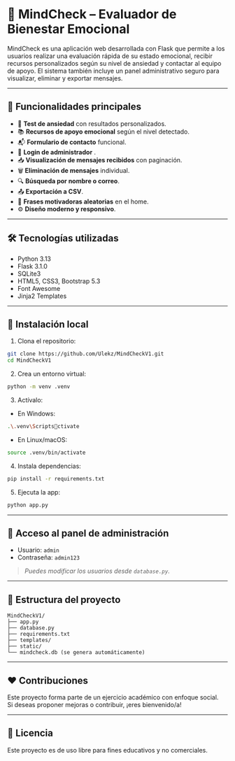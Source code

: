 
# 🧠 MindCheck – Evaluador de Bienestar Emocional

MindCheck es una aplicación web desarrollada con Flask que permite a los usuarios realizar una evaluación rápida de su estado emocional, recibir recursos personalizados según su nivel de ansiedad y contactar al equipo de apoyo. El sistema también incluye un panel administrativo seguro para visualizar, eliminar y exportar mensajes.

---

## 🚀 Funcionalidades principales

- 🧪 **Test de ansiedad** con resultados personalizados.
- 📚 **Recursos de apoyo emocional** según el nivel detectado.
- 📬 **Formulario de contacto** funcional.
- 🔐 **Login de administrador** .
- 📥 **Visualización de mensajes recibidos** con paginación.
- 🗑️ **Eliminación de mensajes** individual.
- 🔍 **Búsqueda por nombre o correo**.
- 📤 **Exportación a CSV**.
- 💬 **Frases motivadoras aleatorias** en el home.
- ⚙️ **Diseño moderno y responsivo**.

---

## 🛠 Tecnologías utilizadas

- Python 3.13
- Flask 3.1.0
- SQLite3
- HTML5, CSS3, Bootstrap 5.3
- Font Awesome
- Jinja2 Templates

---

## 🧰 Instalación local

1. Clona el repositorio:

```bash
git clone https://github.com/Ulekz/MindCheckV1.git
cd MindCheckV1
```

2. Crea un entorno virtual:

```bash
python -m venv .venv
```

3. Actívalo:

- En Windows:

```bash
.\.venv\Scriptsctivate
```

- En Linux/macOS:

```bash
source .venv/bin/activate
```

4. Instala dependencias:

```bash
pip install -r requirements.txt
```

5. Ejecuta la app:

```bash
python app.py
```

---

## 🔑 Acceso al panel de administración

- Usuario: `admin`
- Contraseña: `admin123`

> *Puedes modificar los usuarios desde `database.py`.*

---

## 📁 Estructura del proyecto

```
MindCheckV1/
├── app.py
├── database.py
├── requirements.txt
├── templates/
├── static/
└── mindcheck.db (se genera automáticamente)
```

---

## ❤️ Contribuciones

Este proyecto forma parte de un ejercicio académico con enfoque social.  
Si deseas proponer mejoras o contribuir, ¡eres bienvenido/a!

---

## 📄 Licencia

Este proyecto es de uso libre para fines educativos y no comerciales.
